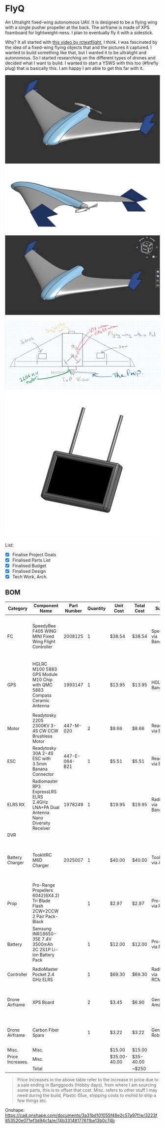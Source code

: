 # FlyQ
An Ultralight fixed-wing autonomous UAV. It is designed to be a flying wing with a single pusher propeller at the back. The airframe is made of XPS foamboard for lightweight-ness.
I plan to eventually fly it with a sidestick.

Why?
It all started with [this video by rctestflight](https://www.youtube.com/watch?v=ULlNktaOUy8), I think. I was fascinated by the idea of a fixed-wing flying objects that and the pictures it captured. I wanted to build something like that, but I wanted it to be ultralight and autonomous. So I started researching on the different types of drones and decided what I want to build. I wanted to start a YSWS with this too (#firefly plug) that is basically this. I am happy I am able to get this far with it.

![FlyQ Airframe Design Front](./images/airframe_withmotor_front.png)
![FlyQ Airframe Design Back](./images/airframe_withmotor_back.png)
![FlyQ Airframe Design CAD](./images/airframe.png)

![FlyQ Airframe Design Top](./images/airframe_top.png)
![July FPV Monitor](./images/front_july.png)


List:
- [x] Finalise Project Goals
- [x] Finalised Parts List
- [x] Finalised Budget
- [x] Finalised Design
- [x] Tech Work, Arch.

## BOM

| Category                | Component Name                                                                     | Part Number   | Quantity | Unit Cost | Total Cost | Supplier                  | Link                                                                                                                                                                                                                                                                                                                                                                                                                                           |
| ----------------------- | ---------------------------------------------------------------------------------- | ------------- | -------- | --------- | ---------- | ------------------------- | ---------------------------------------------------------------------------------------------------------------------------------------------------------------------------------------------------------------------------------------------------------------------------------------------------------------------------------------------------------------------------------------------------------------------------------------------- |
| FC                      | SpeedyBee F405 WING MINI Fixed Wing Flight Controller                              | 2008125       | 1        | $38.54    | $38.54     | Speedybee via Banggoods   | [https://www.banggood.com/SpeedyBee-F405-WING-MINI-Fixed-Wing-Flight-Controller-Support-INAV-Ardupilot-VTOL-for-RC-Airplane-p-2008125.html?cur_warehouse=CN](https://www.banggood.com/SpeedyBee-F405-WING-MINI-Fixed-Wing-Flight-Controller-Support-INAV-Ardupilot-VTOL-for-RC-Airplane-p-2008125.html?cur_warehouse=CN)                                                                                                                       |
| GPS                     | HGLRC M100 5883 GPS Module M10 Chip with QMC 5883 Compass Ceramic Antenna          | 1993147       | 1        | $13.95    | $13.95     | HGLRC via Banggoods       | [https://www.banggood.com/HGLRC-M100-5883-GPS-Module-M10-Chip-with-QMC-5883-Compass-Ceramic-Antenna-for-RC-Drone-FPV-Racing-Helicopter-Airplane-p-1993147.html?cur_warehouse=CN&ID=522225](https://www.banggood.com/HGLRC-M100-5883-GPS-Module-M10-Chip-with-QMC-5883-Compass-Ceramic-Antenna-for-RC-Drone-FPV-Racing-Helicopter-Airplane-p-1993147.html?cur_warehouse=CN&ID=522225)                                                           |
| Motor                   | Readytosky 2205 2300KV 3-4S CW CCW Brushless Motor                                 | 447-M-020     | 2        | $8.66     | $8.66      | Readytosky via Evelta     | [https://evelta.com/readytosky-2205-2300kv-3-4s-cw-ccw-brushless-motor/?](https://evelta.com/readytosky-2205-2300kv-3-4s-cw-ccw-brushless-motor/?)                                                                                                                                                                                                                                                                                             |
| ESC                     | Readytosky 30A 2-4S ESC with 3.5mm Banana Connector                                | 447-E-064-B21 | 1        | $5.51     | $5.51      | Readytosky via Evelta     | [https://evelta.com/readytosky-30a-2-4s-esc-with-3-5mm-banana-connector/](https://evelta.com/readytosky-30a-2-4s-esc-with-3-5mm-banana-connector/)                                                                                                                                                                                                                                                                                             |
| ELRS RX                 | Radiomaster RP3 ExpressLRS ELRS 2.4GHz LNA+PA Dual Antenna Nano Diversity Receiver | 1978249       | 1        | $19.95    | $19.95     | Radiomaster via Banggoods | [https://www.banggood.com/Radiomaster-RP3-ExpressLRS-ELRS-2_4GHz-LNA+PA-Dual-Antenna-Nano-Diversity-Receiver-for-Whoops-FPV-RC-Racing-Drone-Airplane-p-1978249.html](https://www.banggood.com/Radiomaster-RP3-ExpressLRS-ELRS-2_4GHz-LNA+PA-Dual-Antenna-Nano-Diversity-Receiver-for-Whoops-FPV-RC-Racing-Drone-Airplane-p-1978249.html)                                                                                                       |
| DVR                     |                                                                                    |               |          |           |            |                           |                                                                                                                                                                                                                                                                                                                                                                                                                                                |
| Battery Charger | TooklitRC M6D Charger                                         | 2025007       | 1        | $40.00    | $40.00     | TookkitRC via Amazon     | [https://www.banggood.com/Eachine-Sphere-Link-5_8GHz-WIFI-Digital-HD-800mW-FPV-Transmitter-VTX-with-1080P-FOV-140-FPV-Camera-MAVLINK-Protocol-Based-on-OpenIPC-for-RC-Drone-p-2025007.html?cur_warehouse=CN&ID=6329786](https://www.amazon.in/ToolkitRC-Screen-Multi-Function-Charger-Diagnostics/dp/B07W2X7L6D) |
| Prop                    | Pro-Range Propellers 6042(6X4.2) Tri Blade Flash 2CW+2CCW 2 Pair Pack- Black       |               | 1        | $2.97     | $2.97      | Pro-range via Robu.in     | [https://robu.in/product/orange-hd-604260x4-2-tri-blade-flash-propellers-2cw2ccw-2-pair-black/](https://robu.in/product/orange-hd-604260x4-2-tri-blade-flash-propellers-2cw2ccw-2-pair-black/)                                                                                                                                                                                                                                                 |
| Battery                 | Samsung INR18650-35E 7.4V 3500mAh 2C 2S1P Li-ion Battery Pack                      |               | 1        | $12.00    | $12.00     | Pro-range via Robu.in     | [https://robu.in/product/samsung-inr18650-35e-7-4v-3500mah-2c-2s1p-li-ion-battery-pack/](https://robu.in/product/samsung-inr18650-35e-7-4v-3500mah-2c-2s1p-li-ion-battery-pack/)                                                                                                                                                                                                                                                               |
| Controller              | RadioMaster Pocket 2.4 GHz ELRS                                                    |               | 1        | $69.30    | $69.30     | Radiomaster via RCMumbai  | [https://rcmumbai.com/products/radiomaster-pocket-pre-order?variant=50865323180313](https://rcmumbai.com/products/radiomaster-pocket-pre-order?variant=50865323180313)                                                                                                                                                                                                                                                                         |
| Drone Airframe          | XPS Board                                                                          |               | 2        | $3.45     | $6.90      | Generic via Amazon        | [https://www.amazon.in/Worison-inch-Size-Craft-Board/dp/B08KQ7VBYX?source=ps-sl-shoppingads-lpcontext&ref_=fplfs&psc=1&smid=A16PJBR3CUION9](https://www.amazon.in/Worison-inch-Size-Craft-Board/dp/B08KQ7VBYX?source=ps-sl-shoppingads-lpcontext&ref_=fplfs&psc=1&smid=A16PJBR3CUION9)                                                                                                                                                         |
| Drone Airframe          | Carbon Fiber Spars                                                                 |               | 1        | $3.22     | $3.22      | Generic via Robu.in       | [https://robu.in/product/pultruded-carbon-fiber-tube-hollow-3mmod-1-5mm-id-1000mm-pack-of-2](https://robu.in/product/pultruded-carbon-fiber-tube-hollow-3mmod-1-5mm-id-1000mm-pack-of-2)                                                                                                                                                                                                                                                       |
| Misc.                   | Misc.                                                                              |               |          | $15.00    | $15.00     |                           |                                                                                                                                                                                                                                                                                                                                                                                                                                                |
| Price Increases.                   | Misc.                                                                              |               |          | $35.00-40.00    | $35-40.00     |                           |                                                                                                                                                                                                                                                                                                                                                                                                                                                |
|                         | Total                                                                              |               |          |           | ~$250    |                           |                                                                                                                                                                                                                                                                                                                                                                                                                                                |
> Price Increases in the above table refer to the increase in price due to a sale ending in Banggoods (Hobby days), from where I am sourcing some parts, this is to offset that cost. 
> Misc. refers to other stuff I may need during the build, Plastic Glue, shipping costs to mohid to ship a few things etc. 


Onshape: https://cad.onshape.com/documents/3a31bd101055f48e2c57a97f/w/3223f853520e071ef3d94c1a/e/74b33148177611be13b0c74b
